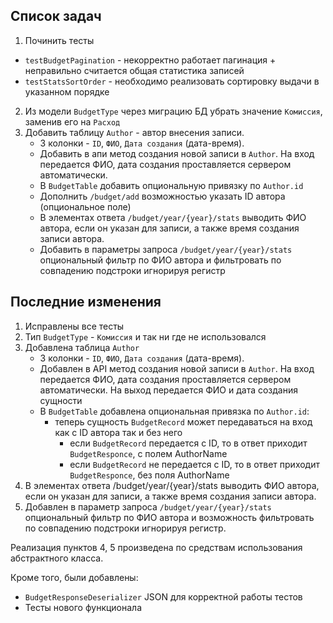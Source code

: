 ## Список задач

1. Починить тесты
* `testBudgetPagination` - некорректно работает пагинация + неправильно считается общая статистика записей
* `testStatsSortOrder` - необходимо реализовать сортировку выдачи в указанном порядке
2. Из модели `BudgetType` через миграцию БД убрать значение `Комиссия`, заменив его на `Расход`
3. Добавить таблицу `Author` - автор внесения записи.
   * 3 колонки - `ID`, `ФИО`, `Дата создания` (дата-время).
   * Добавить в апи метод создания новой записи в `Author`. На вход передается ФИО, дата создания проставляется сервером автоматически.
   * В `BudgetTable` добавить опциональную привязку по `Author.id`
   * Дополнить `/budget/add` возможностью указать ID автора (опциональное поле)
   * В элементах ответа `/budget/year/{year}/stats` выводить ФИО автора, если он указан для записи, а также время создания записи автора.
   * Добавить в параметры запроса `/budget/year/{year}/stats` опциональный фильтр по ФИО автора и фильтровать по совпадению подстроки игнорируя регистр

## Последние изменения
1. Исправлены все тесты
2. Тип `BudgetType` - `Комиссия` и так ни где не использовался
3. Добавлена таблица `Author`
   * 3 колонки - `ID`, `ФИО`, `Дата создания` (дата-время).
   * Добавлен в API метод создания новой записи в `Author`.
     На вход передается ФИО, дата создания проставляется сервером автоматически.
     На выход передается ФИО и дата создания сущности
   * В `BudgetTable` добавлена опциональная привязка по `Author.id`:
      * теперь сущность `BudgetRecord` может передаваться на вход как с ID автора так и без него
         * если `BudgetRecord` передается с ID, то в ответ приходит `BudgetResponce`, с полем AuthorName
         * если `BudgetRecord` не передается с ID, то в ответ приходит `BudgetResponce`, без поля AuthorName
4. В элементах ответа /budget/year/{year}/stats выводить ФИО автора,
   если он указан для записи, а также время создания записи автора.
5. Добавлен в параметр запроса `/budget/year/{year}/stats`
   опциональный фильтр по ФИО автора и возможность фильтровать по совпадению подстроки игнорируя регистр.

Реализация пунктов 4, 5 произведена по средствам использования абстрактного класса.

Кроме того, были добавлены: 
* `BudgetResponseDeserializer` JSON для корректной работы тестов
* Тесты нового функционала
